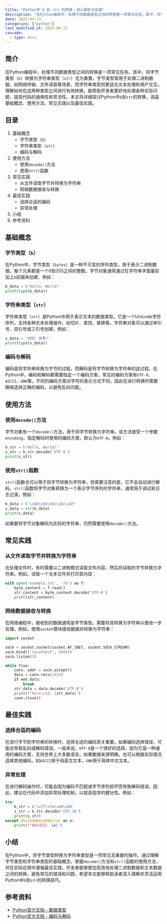 ```yaml
---
title: "Python中`b`到`str`的转换：深入解析与实践"
description: "在Python编程中，处理不同数据类型之间的转换是一项常见任务。其中，将字节类型（`b`）转换为字符串类型（`str`）尤为重要。字节类型常用于处理二进制数据，如网络传输、文件读取等场景，而字符串类型则更适合文本处理和用户交互。理解如何在这两种类型之间进行有效转换，能帮助开发者更好地处理各种实际问题，提高代码的通用性和灵活性。本文将详细探讨Python中`b`到`str`的转换，涵盖基础概念、使用方法、常见实践以及最佳实践。"
date: 2025-04-13
categories: ["python"]
last_modified_at: 2025-04-13
cascade:
  - type: docs
---
```



## 简介
在Python编程中，处理不同数据类型之间的转换是一项常见任务。其中，将字节类型（`b`）转换为字符串类型（`str`）尤为重要。字节类型常用于处理二进制数据，如网络传输、文件读取等场景，而字符串类型则更适合文本处理和用户交互。理解如何在这两种类型之间进行有效转换，能帮助开发者更好地处理各种实际问题，提高代码的通用性和灵活性。本文将详细探讨Python中`b`到`str`的转换，涵盖基础概念、使用方法、常见实践以及最佳实践。

<!-- more -->
## 目录
1. 基础概念
    - 字节类型（`b`）
    - 字符串类型（`str`）
    - 编码与解码
2. 使用方法
    - 使用`decode()`方法
    - 使用`str()`函数
3. 常见实践
    - 从文件读取字节并转换为字符串
    - 网络数据接收与转换
4. 最佳实践
    - 选择合适的编码
    - 异常处理
5. 小结
6. 参考资料

## 基础概念
### 字节类型（`b`）
在Python中，字节类型（`bytes`）是一种不可变的序列类型，用于表示二进制数据。每个元素都是一个0到255之间的整数。字节对象通常通过在字符串字面量前加上`b`前缀来创建，例如：
```python
b_data = b'Hello, World!'
print(type(b_data))  
```
### 字符串类型（`str`）
字符串类型（`str`）是Python中用于表示文本的数据类型。它是一个Unicode字符序列，支持各种文本处理操作，如切片、查找、替换等。字符串对象可以通过单引号、双引号或三引号创建，例如：
```python
s_data = '你好，世界！'
print(type(s_data))  
```
### 编码与解码
编码是将字符串转换为字节的过程，而解码是将字节转换为字符串的逆过程。在Python中，编码和解码都需要指定一个编码方案，常见的编码方案有`UTF-8`、`ASCII`、`GBK`等。不同的编码方案对字符的表示方式不同，因此在进行转换时需要确保选择正确的编码，以避免乱码问题。

## 使用方法
### 使用`decode()`方法
字节对象有一个`decode()`方法，用于将字节转换为字符串。该方法接受一个参数`encoding`，指定解码时使用的编码方案，默认为`UTF-8`。例如：
```python
b_str = b'Hello, World!'
s_str = b_str.decode('UTF-8')
print(s_str)  
```
### 使用`str()`函数
`str()`函数也可以用于将字节转换为字符串，但需要注意的是，它不会自动进行解码。`str()`函数将字节对象转换为一个表示字节序列的字符串，通常用于调试和日志记录。例如：
```python
b_data = b'\x48\x65\x6c\x6c\x6f'
s_data = str(b_data)
print(s_data)  
```
如果要将字节对象解码为实际的字符串，仍然需要使用`decode()`方法。

## 常见实践
### 从文件读取字节并转换为字符串
在处理文件时，有时需要以二进制模式读取文件内容，然后将读取的字节转换为字符串。例如，读取一个文本文件并打印其内容：
```python
with open('example.txt', 'rb') as f:
    byte_content = f.read()
    str_content = byte_content.decode('UTF-8')
    print(str_content)
```
### 网络数据接收与转换
在网络编程中，接收到的数据通常是字节类型。需要将其转换为字符串以便进一步处理。例如，使用`socket`模块接收数据并转换为字符串：
```python
import socket

sock = socket.socket(socket.AF_INET, socket.SOCK_STREAM)
sock.bind(('localhost', 8888))
sock.listen(1)

while True:
    conn, addr = sock.accept()
    data = conn.recv(1024)
    if not data:
        break
    str_data = data.decode('UTF-8')
    print(f"Received: {str_data}")
    conn.close()
```

## 最佳实践
### 选择合适的编码
在进行字节到字符串的转换时，选择合适的编码至关重要。如果编码选择错误，可能会导致乱码或解码错误。一般来说，`UTF-8`是一个很好的选择，因为它是一种通用的编码方案，支持世界上大多数语言。如果数据来源明确，也可以根据实际情况选择其他编码，如`ASCII`用于纯英文文本，`GBK`用于简体中文文本。

### 异常处理
在进行解码操作时，可能会因为编码不匹配或字节序列损坏而导致解码错误。因此，建议在代码中添加异常处理机制，以提高程序的健壮性。例如：
```python
try:
    b_str = b'\xff\xfe\x48\x00'
    s_str = b_str.decode('UTF-16')
    print(s_str)
except UnicodeDecodeError as e:
    print(f"解码错误: {e}")
```

## 小结
在Python中，将字节类型转换为字符串类型是一项常见且重要的操作。通过理解字节类型和字符串类型的基础概念，掌握`decode()`方法和`str()`函数的使用方法，并在实际应用中遵循最佳实践，开发者能够更加高效地处理二进制数据和文本数据之间的转换，避免常见的错误和问题。希望本文能够帮助读者深入理解并灵活运用Python中`b`到`str`的转换技巧。

## 参考资料
- [Python官方文档 - 数据类型](https://docs.python.org/3/library/stdtypes.html)
- [Python官方文档 - 编码与解码](https://docs.python.org/3/howto/unicode.html)